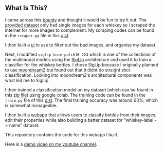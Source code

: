 ## What Is This?
I came across this [bounty](https://earn.superteam.fun/listing/whiskey-goggles/) and thought it would be fun to try it out. The [provided dataset](https://docs.google.com/spreadsheets/d/1sW-CJhdpAdXwCVkPo3J-zpmIjLAyVtyVYwkvoLPzr9w/edit?usp=sharing) only had single images for each whiskey so I scraped the internet for more images to complement. My scraping codes can be found in the `scraper.py` file in this [gist](https://gist.github.com/cletusigwe/e4c6b30c43fa8563fc574452d18cd011).

I then built a [ui]() to use to filter out the bad images, and organise my dataset. 

Next, I modified `siglip-base-patch16-224` which is one of the collections of the multimodal models using the [SigLip](https://huggingface.co/docs/transformers/main/en/model_doc/siglip) architecture and used it to train a classifier for the whiskey bottles. I chose SigLip because I originally planned to use [moondream2](https://huggingface.co/vikhyatk/moondream2) but found out that it didnt do straight shot classification. Looking into moondream2's architectural components was what led me to SigLip.

I then trained a classification model on my dataset (which can be found in this [zip file](https://drive.google.com/file/d/1IZdqRWjzVM5acwfhpxi3UQtC5Lx_3rDr/view?usp=sharing)) using google colab. The training code can be found in the `train.py` file of this [gist](https://gist.github.com/cletusigwe/e4c6b30c43fa8563fc574452d18cd011). The final training accuracy was around 60%, which is somewhat manageable.

I then built a [webapp]() that allows users to classify bottles from their images, edit their properties while also building a better dataset for "whiskey-label -> name" dataset.

This repository contains the code for this webapp I built.

Here is a [demo video on my youtube channel]().